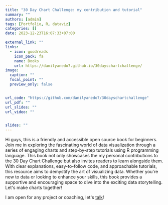 ```yaml
---
title: "30 Day Chart Challenge: my contribution and tutorial"
summary: ""
authors: [admin]
tags: [Portfolio, R, dataviz]
categories: []
date: 2023-12-23T16:07:33+07:00

external_link: ""
links:
  - icon: goodreads
    icon_pack: fa
    name: Books
    url: https://danilyanedo7.github.io/30dayschartchallenge/
image:
  caption: ""
  focal_point: ""
  preview_only: false


url_code: "https://github.com/danilyanedo7/30dayschartchallenge"
url_pdf: ""
url_slides: ""
url_video: ""


slides: ""
---
```

Hi guys, this is a friendly and accessible open source book for beginners. Join me in exploring the fascinating world of data visualization through a series of engaging charts and step-by-step tutorials using R programming language. This book not only showcases the my personal contributions to the 30 Day Chart Challenge but also invites readers to learn alongside them. With clear explanations, easy-to-follow code, and approachable tutorials, this resource aims to demystify the art of visualizing data. Whether you're new to data or looking to enhance your skills, this book provides a supportive and encouraging space to dive into the exciting data storytelling. Let's make charts together!

I am open for any project or coaching, let's [talk](/#contact)!